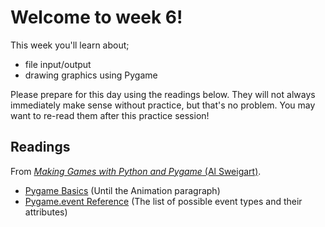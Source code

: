 # Welcome to week 6!

This week you'll learn about;

* file input/output
* drawing graphics using Pygame

Please prepare for this day using the readings below. They will not always
immediately make sense without practice, but that's no problem. You may want
to re-read them after this practice session!

## Readings

From [*Making Games with Python and Pygame* (Al Sweigart)](http://inventwithpython.com/pygame/chapters/).

* [Pygame Basics](http://inventwithpython.com/pygame/chapter2.html) (Until the Animation paragraph)
* [Pygame.event Reference](http://www.pygame.org/docs/ref/event.html) (The list of possible event types and their attributes)

